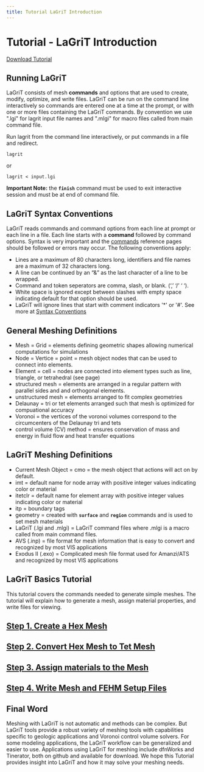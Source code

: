 ```yaml
---
title: Tutorial LaGriT Introduction
---
```


# Tutorial - LaGriT Introduction

<div class="button" id="button-3">
   <div id="circle"></div>
   <a href="{{ "/pages/tutorial/lagrit_introduction/index" | relative_url }}">Download Tutorial</a>
</div>


## Running LaGriT

LaGriT consists of mesh **commands** and options that are used to create, modify, optimize, and write files. LaGriT can be run on the command line interactively so commands are entered one at a time at the prompt, or with one or more files containing the LaGriT commands. By convention we use ".lgi" for lagrit input file names and ".mlgi" for macro files called from main command file.

Run lagrit from the command line interactively, or put commands in a file and redirect.
```
lagrit
```
or
```
lagrit < input.lgi
```
**Important Note:** the **`finish`** command must be used to exit interactive session and must be at end of command file.

## LaGriT Syntax Conventions

LaGriT reads commands and command options from each line at prompt or each line in a file. Each line starts with a **command** followed by command options. Syntax is very important and the [commands](https://lanl.github.io/LaGriT/pages/commands.html) reference pages should be followed or errors may occur. The following conventions apply:

- Lines are a maximum of 80 characters long, identifiers and file names are a maximum of 32 characters long.
- A line can be continued by an “&” as the last character of a line to be wrapped.
- Command and token seperators are comma, slash, or blank. (‘,’ ‘/’ ‘ ‘).
- White space is ignored except between slashes with empty space indicating default for that option should be used.
- LaGriT will ignore lines that start with comment indicators '*' or '#'.
See more at [Syntax Conventions](https://lanl.github.io/LaGriT/pages/docs/conventions.html)

## General Meshing Definitions

- Mesh = Grid = elements defining geometric shapes allowing numerical computations for simulations 
- Node = Vertice = point = mesh object nodes that can be used to connect into elements.
- Element = cell = nodes are connected into element types such as line, triangle, or tetrahedral (see page)
- structured mesh = elements are arranged in a regular pattern with parallel sides and and orthogonal elements.
- unstructured mesh = elements arranged to fit complex geometries
- Delaunay = tri or tet elements arranged such that mesh is optimized for compuational accuracy
- Voronoi = the vertices of the voronoi volumes correspond to the circumcenters of the Delaunay tri and tets 
- control volume (CV) method = ensures conservation of mass and energy in fluid flow and heat transfer equations

## LaGriT Meshing Definitions

- Current Mesh Object = cmo = the mesh object that actions will act on by default.
- imt = default name for node array with positive integer values indicating color or material
- itetclr = default name for element array with positive integer values indicating color or material
- itp = boundary tags
- geometry = created with **`surface`** and **`region`** commands and is used to set mesh materials
- LaGriT (.lgi and .mlgi) = LaGriT command files where .mlgi is a macro called from main command files.
- AVS (.inp) = file format for mesh information that is easy to convert and recognized by most VIS applications
- Exodus II (.exo) = Complicated mesh file format used for Amanzi/ATS and recognized by most VIS applications


## LaGriT Basics Tutorial 

This tutorial covers the commands needed to generate simple meshes. The tutorial will explain how to generate a mesh, assign material properties, and write files for viewing.


## [Step 1. Create a Hex Mesh](step_01.md)

## [Step 2. Convert Hex Mesh to Tet Mesh](step_02.md)

## [Step 3. Assign materials to the Mesh](step_03.md)

## [Step 4. Write Mesh and FEHM Setup Files](step_04.md) 


## Final Word

Meshing with LaGriT is not automatic and methods can be complex. But LaGriT tools provide a robust variety of meshing tools with capabilities specific to geologic applications and Voronoi control volume solvers. For some modeling applications, the LaGriT workflow can be generalized and easier to use. Applications using LaGriT for meshing include dfnWorks and Tinerator, both on github and available for download. We hope this Tutorial provides insight into LaGriT and how it may solve your meshing needs.

